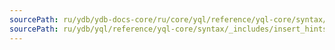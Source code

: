 ```yaml
---
sourcePath: ru/ydb/ydb-docs-core/ru/core/yql/reference/yql-core/syntax/_includes/insert_hints.md
sourcePath: ru/ydb/yql/reference/yql-core/syntax/_includes/insert_hints.md
---
```

